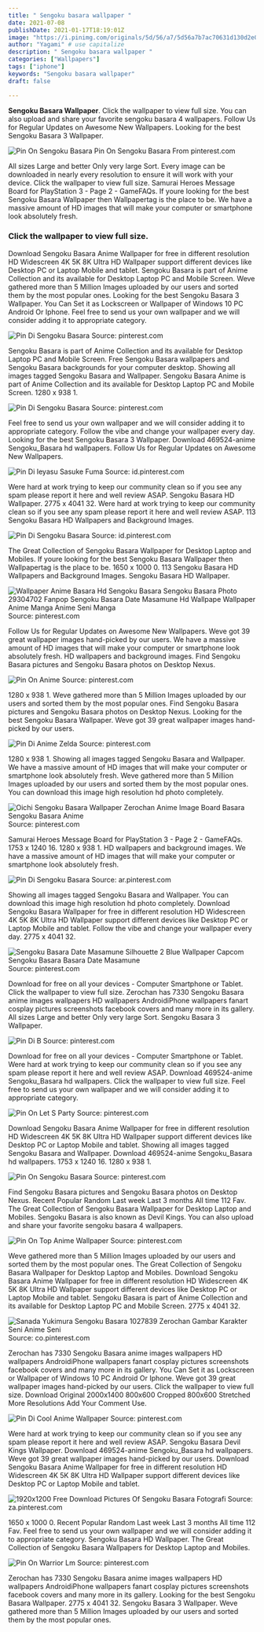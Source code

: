 ```yaml
---
title: " Sengoku basara wallpaper "
date: 2021-07-08
publishDate: 2021-01-17T18:19:01Z
image: "https://i.pinimg.com/originals/5d/56/a7/5d56a7b7ac70631d130d2e03c93ed18a.jpg"
author: "Yagami" # use capitalize
description: " Sengoku basara wallpaper "
categories: ["Wallpapers"]
tags: ["iphone"]
keywords: "Sengoku basara wallpaper"
draft: false

---
```



**Sengoku Basara Wallpaper**. Click the wallpaper to view full size. You can also upload and share your favorite sengoku basara 4 wallpapers. Follow Us for Regular Updates on Awesome New Wallpapers. Looking for the best Sengoku Basara 3 Wallpaper.

![Pin On Sengoku Basara](https://i.pinimg.com/originals/d1/12/88/d11288b2b5576632e026d14d9dc14161.jpg "Pin On Sengoku Basara")
Pin On Sengoku Basara From pinterest.com


All sizes Large and better Only very large Sort. Every image can be downloaded in nearly every resolution to ensure it will work with your device. Click the wallpaper to view full size. Samurai Heroes Message Board for PlayStation 3 - Page 2 - GameFAQs. If youre looking for the best Sengoku Basara Wallpaper then Wallpapertag is the place to be. We have a massive amount of HD images that will make your computer or smartphone look absolutely fresh.

### Click the wallpaper to view full size.

Download Sengoku Basara Anime Wallpaper for free in different resolution HD Widescreen 4K 5K 8K Ultra HD Wallpaper support different devices like Desktop PC or Laptop Mobile and tablet. Sengoku Basara is part of Anime Collection and its available for Desktop Laptop PC and Mobile Screen. Weve gathered more than 5 Million Images uploaded by our users and sorted them by the most popular ones. Looking for the best Sengoku Basara 3 Wallpaper. You Can Set it as Lockscreen or Wallpaper of Windows 10 PC Android Or Iphone. Feel free to send us your own wallpaper and we will consider adding it to appropriate category.


![Pin Di Sengoku Basara](https://i.pinimg.com/originals/a8/32/e8/a832e84b7fb353244d786a0e58e13ffe.jpg "Pin Di Sengoku Basara")
Source: pinterest.com

Sengoku Basara is part of Anime Collection and its available for Desktop Laptop PC and Mobile Screen. Free Sengoku Basara wallpapers and Sengoku Basara backgrounds for your computer desktop. Showing all images tagged Sengoku Basara and Wallpaper. Sengoku Basara Anime is part of Anime Collection and its available for Desktop Laptop PC and Mobile Screen. 1280 x 938 1.

![Pin Di Sengoku Basara](https://i.pinimg.com/originals/07/04/89/070489cc3101f8d4341e23e5b59e6412.jpg "Pin Di Sengoku Basara")
Source: pinterest.com

Feel free to send us your own wallpaper and we will consider adding it to appropriate category. Follow the vibe and change your wallpaper every day. Looking for the best Sengoku Basara 3 Wallpaper. Download 469524-anime Sengoku_Basara hd wallpapers. Follow Us for Regular Updates on Awesome New Wallpapers.

![Pin Di Ieyasu Sasuke Fuma](https://i.pinimg.com/originals/0e/0b/d1/0e0bd11ab7d41e586fc31f822d2a221d.jpg "Pin Di Ieyasu Sasuke Fuma")
Source: id.pinterest.com

Were hard at work trying to keep our community clean so if you see any spam please report it here and well review ASAP. Sengoku Basara HD Wallpaper. 2775 x 4041 32. Were hard at work trying to keep our community clean so if you see any spam please report it here and well review ASAP. 113 Sengoku Basara HD Wallpapers and Background Images.

![Pin Di Sengoku Basara](https://i.pinimg.com/originals/41/1a/83/411a83529a3f7de3351a8814014447c9.jpg "Pin Di Sengoku Basara")
Source: id.pinterest.com

The Great Collection of Sengoku Basara Wallpaper for Desktop Laptop and Mobiles. If youre looking for the best Sengoku Basara Wallpaper then Wallpapertag is the place to be. 1650 x 1000 0. 113 Sengoku Basara HD Wallpapers and Background Images. Sengoku Basara HD Wallpaper.

![Wallpaper Anime Basara Hd Sengoku Basara Sengoku Basara Photo 29304702 Fanpop Sengoku Basara Date Masamune Hd Wallpape Wallpaper Anime Manga Anime Seni Manga](https://i.pinimg.com/736x/d6/df/4e/d6df4ee7224cfb26c3b53f71a7ea1fcb.jpg "Wallpaper Anime Basara Hd Sengoku Basara Sengoku Basara Photo 29304702 Fanpop Sengoku Basara Date Masamune Hd Wallpape Wallpaper Anime Manga Anime Seni Manga")
Source: pinterest.com

Follow Us for Regular Updates on Awesome New Wallpapers. Weve got 39 great wallpaper images hand-picked by our users. We have a massive amount of HD images that will make your computer or smartphone look absolutely fresh. HD wallpapers and background images. Find Sengoku Basara pictures and Sengoku Basara photos on Desktop Nexus.

![Pin On Anime](https://i.pinimg.com/originals/81/fd/90/81fd90fcbb838ec38802554e6223f9c3.jpg "Pin On Anime")
Source: pinterest.com

1280 x 938 1. Weve gathered more than 5 Million Images uploaded by our users and sorted them by the most popular ones. Find Sengoku Basara pictures and Sengoku Basara photos on Desktop Nexus. Looking for the best Sengoku Basara Wallpaper. Weve got 39 great wallpaper images hand-picked by our users.

![Pin Di Anime Zelda](https://i.pinimg.com/originals/f9/48/a0/f948a0bafb5de8c630ae190273fefe3f.jpg "Pin Di Anime Zelda")
Source: pinterest.com

1280 x 938 1. Showing all images tagged Sengoku Basara and Wallpaper. We have a massive amount of HD images that will make your computer or smartphone look absolutely fresh. Weve gathered more than 5 Million Images uploaded by our users and sorted them by the most popular ones. You can download this image high resolution hd photo completely.

![Oichi Sengoku Basara Wallpaper Zerochan Anime Image Board Basara Sengoku Basara Anime](https://i.pinimg.com/originals/60/5a/e8/605ae8029daf62830f2ac44e81c4f56b.jpg "Oichi Sengoku Basara Wallpaper Zerochan Anime Image Board Basara Sengoku Basara Anime")
Source: pinterest.com

Samurai Heroes Message Board for PlayStation 3 - Page 2 - GameFAQs. 1753 x 1240 16. 1280 x 938 1. HD wallpapers and background images. We have a massive amount of HD images that will make your computer or smartphone look absolutely fresh.

![Pin Di Sengoku Basara](https://i.pinimg.com/originals/02/a0/dc/02a0dc3bfedf55e00a2e3c8443e8c061.jpg "Pin Di Sengoku Basara")
Source: ar.pinterest.com

Showing all images tagged Sengoku Basara and Wallpaper. You can download this image high resolution hd photo completely. Download Sengoku Basara Wallpaper for free in different resolution HD Widescreen 4K 5K 8K Ultra HD Wallpaper support different devices like Desktop PC or Laptop Mobile and tablet. Follow the vibe and change your wallpaper every day. 2775 x 4041 32.

![Sengoku Basara Date Masamune Silhouette 2 Blue Wallpaper Capcom Sengoku Basara Basara Date Masamune](https://i.pinimg.com/originals/2d/96/5e/2d965e661d95fcf157bf5f37476d225d.jpg "Sengoku Basara Date Masamune Silhouette 2 Blue Wallpaper Capcom Sengoku Basara Basara Date Masamune")
Source: pinterest.com

Download for free on all your devices - Computer Smartphone or Tablet. Click the wallpaper to view full size. Zerochan has 7330 Sengoku Basara anime images wallpapers HD wallpapers AndroidiPhone wallpapers fanart cosplay pictures screenshots facebook covers and many more in its gallery. All sizes Large and better Only very large Sort. Sengoku Basara 3 Wallpaper.

![Pin Di B](https://i.pinimg.com/originals/44/4a/19/444a19158c2ac0a01c8399171ecd6790.jpg "Pin Di B")
Source: pinterest.com

Download for free on all your devices - Computer Smartphone or Tablet. Were hard at work trying to keep our community clean so if you see any spam please report it here and well review ASAP. Download 469524-anime Sengoku_Basara hd wallpapers. Click the wallpaper to view full size. Feel free to send us your own wallpaper and we will consider adding it to appropriate category.

![Pin On Let S Party](https://i.pinimg.com/originals/03/33/9c/03339c5e9a4fb5431fcc2a8c8bb9883b.jpg "Pin On Let S Party")
Source: pinterest.com

Download Sengoku Basara Anime Wallpaper for free in different resolution HD Widescreen 4K 5K 8K Ultra HD Wallpaper support different devices like Desktop PC or Laptop Mobile and tablet. Showing all images tagged Sengoku Basara and Wallpaper. Download 469524-anime Sengoku_Basara hd wallpapers. 1753 x 1240 16. 1280 x 938 1.

![Pin On Sengoku Basara](https://i.pinimg.com/originals/d1/12/88/d11288b2b5576632e026d14d9dc14161.jpg "Pin On Sengoku Basara")
Source: pinterest.com

Find Sengoku Basara pictures and Sengoku Basara photos on Desktop Nexus. Recent Popular Random Last week Last 3 months All time 112 Fav. The Great Collection of Sengoku Basara Wallpaper for Desktop Laptop and Mobiles. Sengoku Basara is also known as Devil Kings. You can also upload and share your favorite sengoku basara 4 wallpapers.

![Pin On Top Anime Wallpaper](https://i.pinimg.com/originals/ee/bc/3e/eebc3ec1d7c7b0363127419e1d8f6593.jpg "Pin On Top Anime Wallpaper")
Source: pinterest.com

Weve gathered more than 5 Million Images uploaded by our users and sorted them by the most popular ones. The Great Collection of Sengoku Basara Wallpaper for Desktop Laptop and Mobiles. Download Sengoku Basara Anime Wallpaper for free in different resolution HD Widescreen 4K 5K 8K Ultra HD Wallpaper support different devices like Desktop PC or Laptop Mobile and tablet. Sengoku Basara is part of Anime Collection and its available for Desktop Laptop PC and Mobile Screen. 2775 x 4041 32.

![Sanada Yukimura Sengoku Basara 1027839 Zerochan Gambar Karakter Seni Anime Seni](https://i.pinimg.com/originals/1f/68/55/1f6855d0fb69fbbcd9823fa6a2c8d94c.jpg "Sanada Yukimura Sengoku Basara 1027839 Zerochan Gambar Karakter Seni Anime Seni")
Source: co.pinterest.com

Zerochan has 7330 Sengoku Basara anime images wallpapers HD wallpapers AndroidiPhone wallpapers fanart cosplay pictures screenshots facebook covers and many more in its gallery. You Can Set it as Lockscreen or Wallpaper of Windows 10 PC Android Or Iphone. Weve got 39 great wallpaper images hand-picked by our users. Click the wallpaper to view full size. Download Original 2000x1400 800x600 Cropped 800x600 Stretched More Resolutions Add Your Comment Use.

![Pin Di Cool Anime Wallpaper](https://i.pinimg.com/originals/ad/84/cb/ad84cb4888218ddd6046b025df451167.jpg "Pin Di Cool Anime Wallpaper")
Source: pinterest.com

Were hard at work trying to keep our community clean so if you see any spam please report it here and well review ASAP. Sengoku Basara Devil Kings Wallpaper. Download 469524-anime Sengoku_Basara hd wallpapers. Weve got 39 great wallpaper images hand-picked by our users. Download Sengoku Basara Anime Wallpaper for free in different resolution HD Widescreen 4K 5K 8K Ultra HD Wallpaper support different devices like Desktop PC or Laptop Mobile and tablet.

![1920x1200 Free Download Pictures Of Sengoku Basara Fotografi](https://i.pinimg.com/originals/6b/d8/51/6bd85171c30a9ccd3acf49c7ad467d20.jpg "1920x1200 Free Download Pictures Of Sengoku Basara Fotografi")
Source: za.pinterest.com

1650 x 1000 0. Recent Popular Random Last week Last 3 months All time 112 Fav. Feel free to send us your own wallpaper and we will consider adding it to appropriate category. Sengoku Basara HD Wallpaper. The Great Collection of Sengoku Basara Wallpapers for Desktop Laptop and Mobiles.

![Pin On Warrior Lm](https://i.pinimg.com/originals/5d/56/a7/5d56a7b7ac70631d130d2e03c93ed18a.jpg "Pin On Warrior Lm")
Source: pinterest.com

Zerochan has 7330 Sengoku Basara anime images wallpapers HD wallpapers AndroidiPhone wallpapers fanart cosplay pictures screenshots facebook covers and many more in its gallery. Looking for the best Sengoku Basara Wallpaper. 2775 x 4041 32. Sengoku Basara 3 Wallpaper. Weve gathered more than 5 Million Images uploaded by our users and sorted them by the most popular ones.


